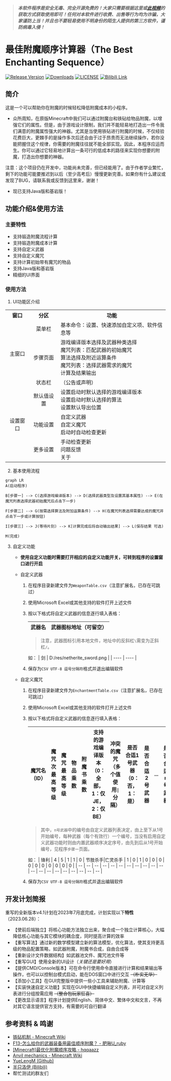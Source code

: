 >***本软件程序是安全无毒、完全开源免费的！大家只需要根据这里或[此视频](https://www.bilibili.com/video/BV11T4y1D7c2)的获取方式获取使用即可！任何对本软件进行收费、出售等行为均为诈骗，大家谨防上当！并且也不要轻易使用不明身份的陌生人提供的第三方软件，谨防病毒入侵！***


# 最佳附魔顺序计算器（The Best Enchanting Sequence）

[![Release Version](https://img.shields.io/github/release/Dinosaur-MC/BestEnchSeq.svg?style=plastic)](https://github.com/Dinosaur-MC/BestEnchSeq/releases/latest/)
[![Downloads](https://img.shields.io/github/downloads/Dinosaur-MC/BestEnchSeq/latest/total.svg?style=plastic)](https://github.com/Dinosaur-MC/BestEnchSeq/releases/latest/)
[![LICENSE](https://img.shields.io/github/license/Dinosaur-MC/BestEnchSeq)](LICENSE)
[![Bilibili Link](https://img.shields.io/badge/Bilibili-BV11T4y1D7c2-ff69b4.svg)](https://www.bilibili.com/video/BV11T4y1D7c2)

## 简介
这是一个可以帮助你在附魔的时候轻松降低附魔成本的小程序。

+ 众所周知，在原版Minecraft中我们可以通过附魔台和铁砧给物品附魔，以增强它们的属性。但是，由于游戏设计限制，我们并不能轻易地打造出一件令我们满意的附魔属性强大的神器。尤其是当使用铁砧进行附魔的时候，不仅经验花费巨大，更棘手的是操作多次后还会由于过于昂贵而无法继续操作，若你没能把握住这个规律，你需要的附魔往往就不能全部实现。因此，本程序应运而生。你可以通过它轻易地计算出一条可行的低成本的路径来实现你想要的附魔，打造出你想要的神器。

注意：这个项目仍在开发中，功能尚未完善，但已经能用了。由于作者学业繁忙，剩下的功能可能要推迟到以后（至少高考后）慢慢更新完善。如果你有什么建议或发现了BUG，请联系我或反馈到这里来，谢谢！

+ 现已支持Java版和基岩版！


## 功能介绍&使用方法

### 主要特性

+ 支持锻造附魔流程计算
+ 支持锻造附魔成本计算
+ 支持自定义武器
+ 支持自定义魔咒
+ 支持计算初始带有魔咒的物品
+ 支持Java版和基岩版
+ 精细的UI界面

### 使用方法

1. UI功能区介绍

<table>
 <tr>
  <th>窗口</th>
  <th>分区</th>
  <th>功能</th>
 </tr>
 <tr>
  <td rowspan="3" align="center">主窗口</td>
  <td align="center">菜单栏</td>
  <td>基本命令：设置、快速添加自定义项、软件信息等</td>
 </tr>
 <tr>
  <td align="center">步骤页面</td>
  <td>游戏编译版本选择及武器种类选择<br>魔咒列表：匹配武器的初始魔咒<br>算法选择及附近运算条件<br>魔咒列表：选择武器需求的魔咒<br>计算及结果输出</td>
 </tr>
 <tr>
  <td align="center">状态栏</td>
  <td>（公告或声明）</td>
 </tr>
 <tr>
  <td rowspan="3" align="center">设置窗口</td>
  <td align="center">默认值设置</td>
  <td>设置启动时默认选择的游戏编译版本<br>设置启动时默认选择的算法<br>设置默认导出位置</td>
 </tr>
 <tr>
  <td align="center">功能设置</td>
  <td>自定义武器<br>自定义魔咒<br>启动时自动检查更新</td>
 </tr>
 <tr>
  <td align="center">更多设置</td>
  <td>手动检查更新<br>问题反馈<br>关于</td>
 </tr>
</table>

2. 基本使用流程

```mermaid
graph LR
A(启动程序)

B[步骤一] --> C(选择游戏编译版本) --> D(选择武器类型及设置其基本属性) --> E(在魔咒列表选择武器初始魔咒后点击下一步) 

F[步骤二] --> G(按需选择算法及附加运算条件) --> H(在魔咒列表选择需要达成的魔咒并点击下一步或计算按钮) 

I[步骤三] --> J(等待片刻) --> K[计算完成后将自动输出结果] --> L(保存结果 可选)

M(完成)
```

3. 自定义功能
   + **使用自定义功能时需要打开相应的自定义功能开关，可转到程序的设置窗口进行开启**
   + 自定义武器

     1. 在程序目录新建文件为`WeaponTable.csv`（注意扩展名，已存在可跳过）
     2. 使用Microsoft Excel或其他支持的软件打开上述文件
     3. 按以下格式将自定义武器的信息逐行填入表格：
    
        | 武器名	| 武器图标地址（可留空） |
        | ---- | ---- |
        
        > 注意，武器图标引用本地文件，地址中的反斜杠`\`需变为正斜杠`/`。
       
        如：
        | 剑	| D:/res/netherite_sword.png |
        | ---- | ---- |
     4. 保存为`CSV UTF-8 逗号分隔符`格式并退出编辑软件

   + 自定义魔咒

     1. 在程序目录新建文件为`EnchantmentTable.csv`（注意扩展名，已存在可跳过）
     2. 使用Microsoft Excel或其他支持的软件打开上述文件
     3. 按以下格式将自定义武器的信息逐行填入表格：
    
        | 魔咒名（ID）	| 魔咒次最高等级 | 魔咒最高等级 | 物品乘数 | 附魔书乘数 | 支持的游戏编译版本（0：全部，1：仅JE，2：仅BE） | 冲突的魔咒（多个值使用`\|`分隔） | 是否合适1号武器（0：否，1：是） | 是否合适2号武器 | ... | 是否合适n号武器 |
        | ---- | ---- | ---- | ---- | ---- | ---- | ---- | ---- | ---- | ---- | ---- |
       
        > 其中，`n号武器`中的编号由自定义武器列表决定，由上至下从1号开始编号，每种武器（每个有效行）一个编号，当没有启用自定义武器功能时则由内置武器顺序决定序号，由先到后从1号开始编号，见程序`步骤一`页面。

        如：
        | 锋利 |	4	| 5 |	1 |	1 |	0 |	节肢杀手\|亡灵杀手 |	1 |	0 |	1 |	0 |	0 |	0 |	0 |	0 |	0 |	0 |	0 |	0 |	0 |
        | -- | -- | -- | -- | -- | -- | -- | -- | -- | -- | -- | -- | -- | -- | -- | -- | -- | -- | -- | -- |
     4. 保存为`CSV UTF-8 逗号分隔符`格式并退出编辑软件

## 开发计划简报

重写的全新版本v4.1计划在2023年7月底完成，计划实现以下**特性**（2023.06.28）：

+ 【使前后端独立】将核心功能方法独立出来，聚合成一个独立计算核心，大幅降低核心功能与其它模块的耦合度，同时提高计算的效率
+ 【重写算法】通过新的数学模型建立新的算法模型，优化算法，使其支持更高级的物品配置策略，如武器附魔，附魔书合成，自由合成等
+ 【重新设计文件数据结构】如武器池文件、魔咒池文件等
+ 【重写GUI】使用全新的UI设计（*关键还是要好用*）
+ 【提供CMD/Console版本】可在命令行使用命令直接进行计算和结果输出等操作，也可以以控制台模式启动，能在DOS窗口中进行交互 ~~（朴实无华）~~
+ 【添加小工具】在GUI完整版中提供一些小工具来辅助附魔、计算等
+ 【实装快速自定义功能】实现在GUI中快捷编辑自定义列表，并可对自定义列表进行分组按需应用 ~~（整合包玩家狂喜）~~
+ 【更改显示语言】程序计划提供English、简体中文、繁体中文和文言，不再对其它语言提供官方支持，有需要的可自行翻译

## 参考资料 & 鸣谢

+ [铁砧机制 - Minecraft Wiki](https://minecraft.fandom.com/zh/wiki/%E9%93%81%E7%A0%A7%E6%9C%BA%E5%88%B6)
+ [F13-怎么给你的武器装备用最佳顺序附魔？ - 肥啾U_ruby](https://www.bilibili.com/read/cv14725362)
+ [[Minecraft]最优化附魔顺序攻略 - hqqaazz](https://www.bilibili.com/read/cv9565707)
+ [Anvil mechanics - Minecraft Wiki](https://minecraft.fandom.com/wiki/Anvil_mechanics)
+ [YueLengM (Github)](https://github.com/YueLengM)
+ [半只洛伊 (Bilibili)](https://space.bilibili.com/105384464)
+ 帮忙测试的群友们

